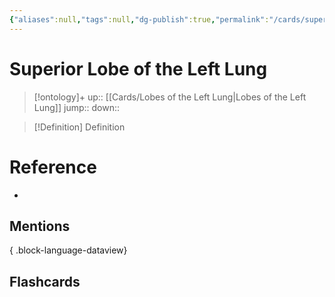 ```yaml
---
{"aliases":null,"tags":null,"dg-publish":true,"permalink":"/cards/superior-lobe-of-the-left-lung/","dgPassFrontmatter":true}
---
```


# Superior Lobe of the Left Lung

> [!ontology]+
> up:: [[Cards/Lobes of the Left Lung\|Lobes of the Left Lung]]
> jump:: 
> down:: 

> [!Definition] Definition
> 

# Reference
- 

## Mentions

{ .block-language-dataview}

## Flashcards
